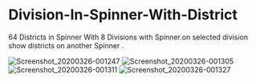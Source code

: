 # Division-In-Spinner-With-District
 64 Districts in Spinner With 8 Divisions with Spinner.on selected division show districts on another Spinner .

![Screenshot_20200326-001247](https://user-images.githubusercontent.com/40088619/77579762-0b1a1600-6f05-11ea-80ba-a0b7b032b1c8.png)
![Screenshot_20200326-001305](https://user-images.githubusercontent.com/40088619/77579767-0ce3d980-6f05-11ea-9828-2055fffc36c5.png)
![Screenshot_20200326-001311](https://user-images.githubusercontent.com/40088619/77579770-0e150680-6f05-11ea-993f-31e63eeeee33.png)
![Screenshot_20200326-001327](https://user-images.githubusercontent.com/40088619/77579772-0e150680-6f05-11ea-963f-c768b8acf87b.png)


